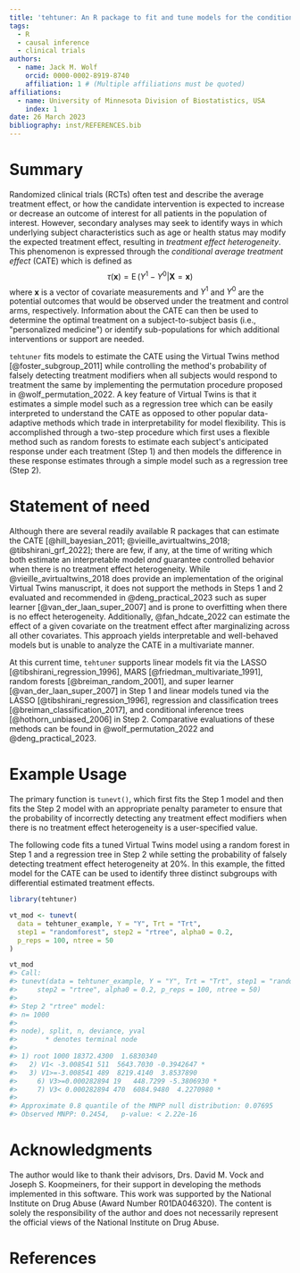 ```yaml
---
title: 'tehtuner: An R package to fit and tune models for the conditional average treatment effect'
tags:
  - R
  - causal inference
  - clinical trials
authors:
  - name: Jack M. Wolf
    orcid: 0000-0002-8919-8740
    affiliation: 1 # (Multiple affiliations must be quoted)
affiliations:
  - name: University of Minnesota Division of Biostatistics, USA
    index: 1
date: 26 March 2023
bibliography: inst/REFERENCES.bib
---
```


# Summary

Randomized clinical trials (RCTs) often test and describe the average treatment effect, or how the candidate intervention is expected to increase or decrease an outcome of interest for all patients in the population of interest. However, secondary analyses may seek to identify ways in which underlying subject characteristics such as age or health status may modify the expected treatment effect, resulting in *treatment effect heterogeneity*.
This phenomenon is expressed through the *conditional average treatment effect* (CATE) which is defined as
$$\tau(\boldsymbol{x})= \operatorname{E}\left(Y^1-Y^0|\boldsymbol{X}=\boldsymbol{x}\right)$$
where $\boldsymbol{x}$ is a vector of covariate measurements and $Y^1$ and $Y^0$ are the potential outcomes that would be observed under the treatment and control arms, respectively.
Information about the CATE can then be used to determine the optimal treatment on a subject-to-subject basis (i.e., "personalized medicine") or identify sub-populations for which additional interventions or support are needed.

`tehtuner` fits models to estimate the CATE using the Virtual Twins method [@foster_subgroup_2011] while controlling the method's probability of falsely detecting treatment modifiers when all subjects would respond to treatment the same by implementing the permutation procedure proposed in @wolf_permutation_2022.
A key feature of Virtual Twins is that it estimates a simple model such as a regression tree which can be easily interpreted to understand the CATE as opposed to other popular data-adaptive methods which trade in interpretability for model flexibility. 
This is accomplished through a two-step procedure which first uses a flexible method such as random forests to estimate each subject's anticipated response under each treatment (Step 1) and then models the difference in these response estimates through a simple model such as a regression tree (Step 2).

# Statement of need

Although there are several readily available R packages that can estimate the CATE [@hill_bayesian_2011; @vieille_avirtualtwins_2018; @tibshirani_grf_2022]; there are few, if any, at the time of writing which both estimate an interpretable model *and* guarantee controlled behavior when there is no treatment effect heterogeneity. While @vieille_avirtualtwins_2018 does provide an implementation of the original Virtual Twins manuscript, it does not support the methods in Steps 1 and 2 evaluated and recommended in @deng_practical_2023 such as super learner [@van_der_laan_super_2007] and is prone to overfitting when there is no effect heterogeneity. Additionally, @fan_hdcate_2022 can estimate the effect of a given covariate on the treatment effect after marginalizing across all other covariates. This approach yields interpretable and well-behaved models but is unable to analyze the CATE in a multivariate manner.

At this current time, `tehtuner` supports linear models fit via the LASSO [@tibshirani_regression_1996], MARS [@friedman_multivariate_1991], random forests [@breiman_random_2001], and super learner [@van_der_laan_super_2007] in Step 1 and linear  models tuned via the LASSO [@tibshirani_regression_1996], regression and classification trees [@breiman_classification_2017], and conditional inference trees [@hothorn_unbiased_2006] in Step 2. Comparative evaluations of these methods can be found in @wolf_permutation_2022 and @deng_practical_2023.

# Example Usage

The primary function is `tunevt()`, which first fits the Step 1 model and then fits the Step 2 model with an appropriate penalty parameter to ensure that the probability of incorrectly detecting any treatment effect modifiers when there is no treatment effect heterogeneity is a user-specified value.

The following code fits a tuned Virtual Twins model using a random forest in Step 1 and a regression tree in Step 2 while setting the probability of falsely detecting treatment effect heterogeneity at 20%. 
In this example, the fitted model for the CATE can be used to identify three distinct subgroups with differential estimated treatment effects.

```r
library(tehtuner)

vt_mod <- tunevt(
  data = tehtuner_example, Y = "Y", Trt = "Trt", 
  step1 = "randomforest", step2 = "rtree", alpha0 = 0.2, 
  p_reps = 100, ntree = 50
)

vt_mod
#> Call:
#> tunevt(data = tehtuner_example, Y = "Y", Trt = "Trt", step1 = "randomforest", 
#>     step2 = "rtree", alpha0 = 0.2, p_reps = 100, ntree = 50)
#> 
#> Step 2 "rtree" model:
#> n= 1000 
#> 
#> node), split, n, deviance, yval
#>       * denotes terminal node
#> 
#> 1) root 1000 18372.4300  1.6830340  
#>   2) V1< -3.008541 511  5643.7030 -0.3942647 *
#>   3) V1>=-3.008541 489  8219.4140  3.8537890  
#>     6) V3>=0.000282894 19   448.7299 -5.3806930 *
#>     7) V3< 0.000282894 470  6084.9480  4.2270980 *
#> 
#> Approximate 0.8 quantile of the MNPP null distribution: 0.07695
#> Observed MNPP: 0.2454,   p-value: < 2.22e-16
```


# Acknowledgments

The author would like to thank their advisors, Drs. David M. Vock and Joseph S. Koopmeiners, for their support in developing the methods implemented in this software.
This work was supported by the National Institute on Drug Abuse (Award Number R01DA046320).
The content is solely the responsibility of the author and does not necessarily represent the official views of the National Institute on Drug Abuse.

# References

